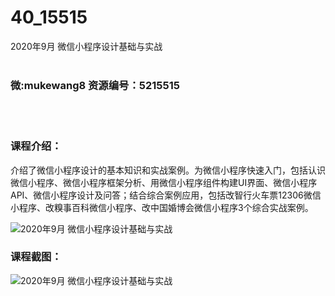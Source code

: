 # 40_15515
2020年9月 微信小程序设计基础与实战
<br/></br>
<h3>微:mukewang8 资源编号：5215515</h3>
<br/></br>
<h3>课程介绍：</h3>
<p>介绍了<a title="查看与 微信小程序 相关的文章" target="_blank">微信小程序</a>设计的基本知识和实战案例。为微信小程序快速入门，包括认识微信小程序、微信小程序框架分析、用微信小程序组件构建UI界面、微信小程序API、微信小程序设计及问答；结合综合案例应用，包括改智行火车票12306微信小程序、改糗事百科微信小程序、改中国婚博会微信小程序3个综合实战案例。</p>
<p><img src="https://www.ko996.com/wp-content/uploads/img/2020/10/12345.jpg" alt="2020年9月 微信小程序设计基础与实战"></p>
<div class="info-desc">
<h3>课程截图：</h3>
<p><img src="https://www.ko996.com/wp-content/uploads/img/2020/10/1-7.png" alt="2020年9月 微信小程序设计基础与实战"></p>


			
</div>
